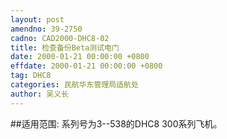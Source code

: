 ```yaml
---
layout: post
amendno: 39-2750
cadno: CAD2000-DHC8-02
title: 检查备份Beta测试电门
date: 2000-01-21 00:00:00 +0800
effdate: 2000-01-21 00:00:00 +0800
tag: DHC8
categories: 民航华东管理局适航处
author: 吴义长
---
```


##适用范围:
系列号为3--538的DHC8 300系列飞机。

